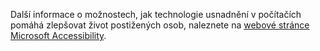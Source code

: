 Další informace o možnostech, jak technologie usnadnění v počítačích pomáhá zlepšovat život postižených osob, naleznete na [webové stránce Microsoft Accessibility](http://go.microsoft.com/fwlink/?LinkId=8431).